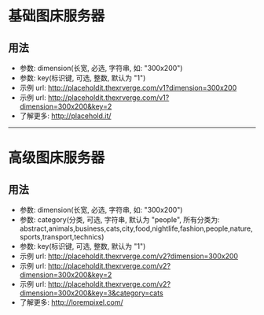 # 基础图床服务器

## 用法

* 参数: dimension(长宽, 必选, 字符串, 如: "300x200")
* 参数: key(标识键, 可选, 整数, 默认为 "1")
* 示例 url: http://placeholdit.thexrverge.com/v1?dimension=300x200
* 示例 url: http://placeholdit.thexrverge.com/v1?dimension=300x200&key=2
* 了解更多: http://placehold.it/

---

# 高级图床服务器

## 用法

* 参数: dimension(长宽, 必选, 字符串, 如: "300x200")
* 参数: category(分类, 可选, 字符串, 默认为 "people", 所有分类为: abstract,animals,business,cats,city,food,nightlife,fashion,people,nature,sports,transport,technics)
* 参数: key(标识键, 可选, 整数, 默认为 "1")
* 示例 url: http://placeholdit.thexrverge.com/v2?dimension=300x200
* 示例 url: http://placeholdit.thexrverge.com/v2?dimension=300x200&key=2
* 示例 url: http://placeholdit.thexrverge.com/v2?dimension=300x200&key=3&category=cats
* 了解更多: http://lorempixel.com/